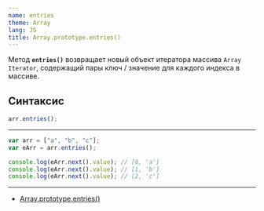 ```yaml
---
name: entries
theme: Array
lang: JS
title: Array.prototype.entries()
---
```


Метод **`entries()`** возвращает новый объект итератора массива `Array Iterator`, содержащий пары ключ / значение для каждого индекса в массиве.

## Синтаксис

```js
arr.entries();
```

---

```js
var arr = ["a", "b", "c"];
var eArr = arr.entries();

console.log(eArr.next().value); // [0, 'a']
console.log(eArr.next().value); // [1, 'b']
console.log(eArr.next().value); // [2, 'c']
```

---

- [Array.prototype.entries()](https://developer.mozilla.org/ru/docs/Web/JavaScript/Reference/Global_Objects/Array/entries)
